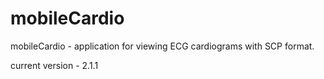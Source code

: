 mobileCardio
=====
mobileCardio - application for viewing ECG cardiograms with SCP format.

current version - 2.1.1
